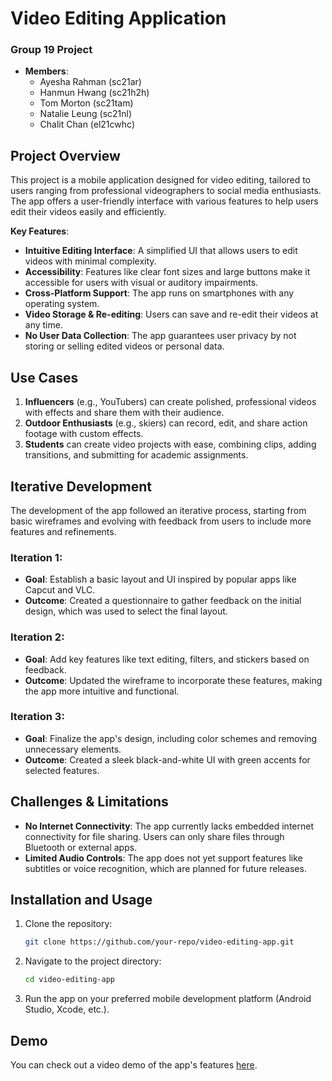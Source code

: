 # Video Editing Application

### Group 19 Project
- **Members**: 
  - Ayesha Rahman (sc21ar)
  - Hanmun Hwang (sc21h2h)
  - Tom Morton (sc21tam)
  - Natalie Leung (sc21nl)
  - Chalit Chan (el21cwhc)

## Project Overview
This project is a mobile application designed for video editing, tailored to users ranging from professional videographers to social media enthusiasts. The app offers a user-friendly interface with various features to help users edit their videos easily and efficiently.

**Key Features**:
- **Intuitive Editing Interface**: A simplified UI that allows users to edit videos with minimal complexity.
- **Accessibility**: Features like clear font sizes and large buttons make it accessible for users with visual or auditory impairments.
- **Cross-Platform Support**: The app runs on smartphones with any operating system.
- **Video Storage & Re-editing**: Users can save and re-edit their videos at any time.
- **No User Data Collection**: The app guarantees user privacy by not storing or selling edited videos or personal data.

## Use Cases
1. **Influencers** (e.g., YouTubers) can create polished, professional videos with effects and share them with their audience.
2. **Outdoor Enthusiasts** (e.g., skiers) can record, edit, and share action footage with custom effects.
3. **Students** can create video projects with ease, combining clips, adding transitions, and submitting for academic assignments.

## Iterative Development
The development of the app followed an iterative process, starting from basic wireframes and evolving with feedback from users to include more features and refinements.

### Iteration 1:
- **Goal**: Establish a basic layout and UI inspired by popular apps like Capcut and VLC.
- **Outcome**: Created a questionnaire to gather feedback on the initial design, which was used to select the final layout.

### Iteration 2:
- **Goal**: Add key features like text editing, filters, and stickers based on feedback.
- **Outcome**: Updated the wireframe to incorporate these features, making the app more intuitive and functional.

### Iteration 3:
- **Goal**: Finalize the app's design, including color schemes and removing unnecessary elements.
- **Outcome**: Created a sleek black-and-white UI with green accents for selected features.

## Challenges & Limitations
- **No Internet Connectivity**: The app currently lacks embedded internet connectivity for file sharing. Users can only share files through Bluetooth or external apps.
- **Limited Audio Controls**: The app does not yet support features like subtitles or voice recognition, which are planned for future releases.

## Installation and Usage
1. Clone the repository:
   ```bash
   git clone https://github.com/your-repo/video-editing-app.git
   ```
2. Navigate to the project directory:
   ```bash
   cd video-editing-app
   ```
3. Run the app on your preferred mobile development platform (Android Studio, Xcode, etc.).

## Demo
You can check out a video demo of the app's features [here](https://www.youtube.com/watch?v=bOWaq8VsWfk).
